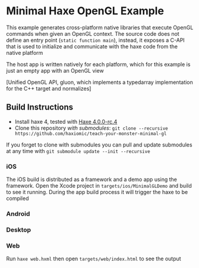 # Minimal Haxe OpenGL Example

This example generates cross-platform native libraries that execute OpenGL commands when given an OpenGL context. The source code does not define an entry point (`static function main`), instead, it exposes a C-API that is used to initialize and communicate with the haxe code from the native platform

The host app is written natively for each platform, which for this example is just an empty app with an OpenGL view

[Unified OpenGL API, gluon, which implements a typedarray implementation for the C++ target and normalizes]

## Build Instructions

- Install haxe 4, tested with [Haxe 4.0.0-rc.4](https://haxe.org/download/version/4.0.0-rc.4/)
- Clone this repository *with submodules*:  `git clone --recursive https://github.com/haxiomic/teach-your-monster-minimal-gl`


If you forget to clone with submodules you can pull and update submodules at any time with `git submodule update --init --recursive`

### iOS

The iOS build is distributed as a framework and a demo app using the framework. Open the Xcode project in `targets/ios/MinimalGLDemo` and build to see it running. During the app build process it will trigger the haxe to be compiled

### Android

### Desktop

### Web

Run `haxe web.hxml` then open `targets/web/index.html` to see the output